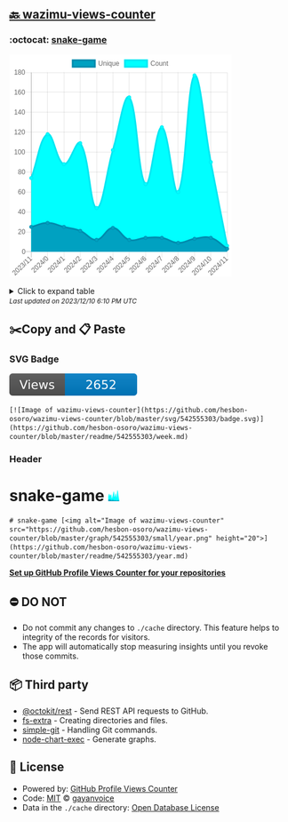 ## [🔙 wazimu-views-counter](https://github.com/hesbon-osoro/wazimu-views-counter)

### :octocat: [snake-game](https://github.com/hesbon-osoro/snake-game)
![Image of wazimu-views-counter](https://github.com/hesbon-osoro/wazimu-views-counter/blob/master/graph/542555303/large/year.png)

<details>
	<summary>Click to expand table</summary>
	<h2>:calendar: Year Page Views Table</h2>
<table>
	<tr>
		<th>
			Last Updated
		</th>
		<th>
			Unique
		</th>
		<th>
			Count
		</th>
	</tr>
	<tr>
		<td>
			<code>2023/12/1</code>
		</td>
		<td>
			<code>3</code>
		</td>
		<td>
			<code>6</code>
		</td>
	</tr>
	<tr>
		<td>
			<code>2023/11/1</code>
		</td>
		<td>
			<code>14</code>
		</td>
		<td>
			<code>90</code>
		</td>
	</tr>
	<tr>
		<td>
			<code>2023/10/1</code>
		</td>
		<td>
			<code>13</code>
		</td>
		<td>
			<code>177</code>
		</td>
	</tr>
	<tr>
		<td>
			<code>2023/9/1</code>
		</td>
		<td>
			<code>9</code>
		</td>
		<td>
			<code>60</code>
		</td>
	</tr>
	<tr>
		<td>
			<code>2023/8/1</code>
		</td>
		<td>
			<code>14</code>
		</td>
		<td>
			<code>125</code>
		</td>
	</tr>
	<tr>
		<td>
			<code>2023/7/1</code>
		</td>
		<td>
			<code>14</code>
		</td>
		<td>
			<code>68</code>
		</td>
	</tr>
	<tr>
		<td>
			<code>2023/6/1</code>
		</td>
		<td>
			<code>12</code>
		</td>
		<td>
			<code>155</code>
		</td>
	</tr>
	<tr>
		<td>
			<code>2023/5/1</code>
		</td>
		<td>
			<code>24</code>
		</td>
		<td>
			<code>102</code>
		</td>
	</tr>
	<tr>
		<td>
			<code>2023/4/1</code>
		</td>
		<td>
			<code>12</code>
		</td>
		<td>
			<code>44</code>
		</td>
	</tr>
	<tr>
		<td>
			<code>2023/3/1</code>
		</td>
		<td>
			<code>21</code>
		</td>
		<td>
			<code>109</code>
		</td>
	</tr>
	<tr>
		<td>
			<code>2023/2/1</code>
		</td>
		<td>
			<code>25</code>
		</td>
		<td>
			<code>88</code>
		</td>
	</tr>
	<tr>
		<td>
			<code>2023/1/1</code>
		</td>
		<td>
			<code>29</code>
		</td>
		<td>
			<code>118</code>
		</td>
	</tr>
	<tr>
		<td>
			<code>2022/12/1</code>
		</td>
		<td>
			<code>25</code>
		</td>
		<td>
			<code>74</code>
		</td>
	</tr>
</table>

</details>
<small><i>Last updated on 2023/12/10 6:10 PM UTC</i></small>

## ✂️Copy and 📋 Paste
### SVG Badge
[![Image of wazimu-views-counter](https://github.com/hesbon-osoro/wazimu-views-counter/blob/master/svg/542555303/badge.svg)](https://github.com/hesbon-osoro/wazimu-views-counter/blob/master/readme/542555303/week.md)
```readme
[![Image of wazimu-views-counter](https://github.com/hesbon-osoro/wazimu-views-counter/blob/master/svg/542555303/badge.svg)](https://github.com/hesbon-osoro/wazimu-views-counter/blob/master/readme/542555303/week.md)
```
### Header
# snake-game [<img alt="Image of wazimu-views-counter" src="https://github.com/hesbon-osoro/wazimu-views-counter/blob/master/graph/542555303/small/year.png" height="20">](https://github.com/hesbon-osoro/wazimu-views-counter/blob/master/readme/542555303/year.md)
```readme
# snake-game [<img alt="Image of wazimu-views-counter" src="https://github.com/hesbon-osoro/wazimu-views-counter/blob/master/graph/542555303/small/year.png" height="20">](https://github.com/hesbon-osoro/wazimu-views-counter/blob/master/readme/542555303/year.md)
```
[**Set up GitHub Profile Views Counter for your repositories**](https://github.com/gayanvoice/github-profile-views-counter)
## ⛔ DO NOT
- Do not commit any changes to `./cache` directory. This feature helps to integrity of the records for visitors.
- The app will automatically stop measuring insights until you revoke those commits.
## 📦 Third party

- [@octokit/rest](https://www.npmjs.com/package/@octokit/rest) - Send REST API requests to GitHub.
- [fs-extra](https://www.npmjs.com/package/fs-extra) - Creating directories and files.
- [simple-git](https://www.npmjs.com/package/simple-git) - Handling Git commands.
- [node-chart-exec](https://www.npmjs.com/package/node-chart-exec) - Generate graphs.
## 📄 License
- Powered by: [GitHub Profile Views Counter](https://github.com/gayanvoice/github-profile-views-counter)
- Code: [MIT](./LICENSE) © [gayanvoice](https://github.com/gayanvoice/github-profile-views-counter)
- Data in the `./cache` directory: [Open Database License](https://opendatacommons.org/licenses/odbl/1-0/)